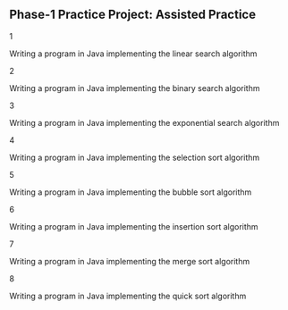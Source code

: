 ## Phase-1 Practice Project: Assisted Practice

1

Writing a program in Java implementing the linear search algorithm

2

Writing a program in Java implementing the binary search algorithm

3

Writing a program in Java implementing the exponential search algorithm

4

Writing a program in Java implementing the selection sort algorithm

5

Writing a program in Java implementing the bubble sort algorithm

6

Writing a program in Java implementing the insertion sort algorithm

7

Writing a program in Java implementing the merge sort algorithm

8

Writing a program in Java implementing the quick sort algorithm
